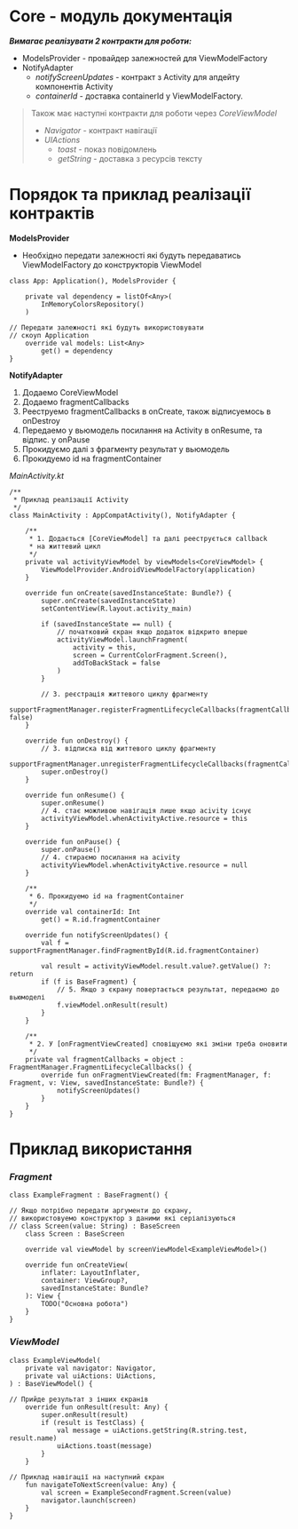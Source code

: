 # Core - модуль документація

***Вимагає реалізувати 2 контракти для роботи:***
- ModelsProvider - провайдер залежностей для ViewModelFactory
- NotifyAdapter
  - _notifyScreenUpdates_ - контракт з Activity для апдейту компонентів Activity
  - _containerId_ -  доставка containerId у ViewModelFactory.


> Також має наступні контракти для роботи через _CoreViewModel_
> + _Navigator_ - контракт навігації
> + _UIActions_
>   + _toast_ - показ повідомлень
>   + _getString_ - доставка з ресурсів тексту

# Порядок та приклад реалізації контрактів

**ModelsProvider**
- Необхідно передати залежності які будуть передаватись ViewModelFactory до конструкторів ViewModel
```
class App: Application(), ModelsProvider {

    private val dependency = listOf<Any>(
        InMemoryColorsRepository()
    )

// Передати залежності які будуть використовувати 
// скоуп Application
    override val models: List<Any>
        get() = dependency
}
```

**NotifyAdapter**

1. Додаемо CoreViewModel
2. Додаемо fragmentCallbacks
3. Рееструемо fragmentCallbacks в onCreate, також відписуемось в onDestroy
4. Передаемо у вьюмодель посилання на Activity в onResume, та відпис. у onPause
5. Прокидуємо далі з фрагменту результат у вьюмодель
6. Прокидуемо id на fragmentContainer

_MainActivity.kt_
```
/**
 * Приклад реалізації Activity
 */
class MainActivity : AppCompatActivity(), NotifyAdapter {

    /**
     * 1. Додається [CoreViewModel] та далі рееструється callback
     * на життевий цикл
     */
    private val activityViewModel by viewModels<CoreViewModel> {
        ViewModelProvider.AndroidViewModelFactory(application)
    }

    override fun onCreate(savedInstanceState: Bundle?) {
        super.onCreate(savedInstanceState)
        setContentView(R.layout.activity_main)

        if (savedInstanceState == null) {
            // початковий єкран якщо додаток відкрито вперше
            activityViewModel.launchFragment(
                activity = this,
                screen = CurrentColorFragment.Screen(),
                addToBackStack = false
            )
        }

        // 3. реєстрація життевого циклу фрагменту
        supportFragmentManager.registerFragmentLifecycleCallbacks(fragmentCallbacks, false)
    }

    override fun onDestroy() {
        // 3. відписка від життевого циклу фрагменту
        supportFragmentManager.unregisterFragmentLifecycleCallbacks(fragmentCallbacks)
        super.onDestroy()
    }

    override fun onResume() {
        super.onResume()
        // 4. стає можливою навігація лише якщо acivity існує
        activityViewModel.whenActivityActive.resource = this
    }

    override fun onPause() {
        super.onPause()
        // 4. стираємо посилання на acivity
        activityViewModel.whenActivityActive.resource = null
    }
    
    /**
     * 6. Прокидуемо id на fragmentContainer
     */
    override val containerId: Int
        get() = R.id.fragmentContainer

    override fun notifyScreenUpdates() {
        val f = supportFragmentManager.findFragmentById(R.id.fragmentContainer)
        
        val result = activityViewModel.result.value?.getValue() ?: return
        if (f is BaseFragment) {
            // 5. Якщо з єкрану повертається результат, передаємо до вьюмоделі
            f.viewModel.onResult(result)
        }
    }

    /**
     * 2. У [onFragmentViewCreated] сповіщуємо які зміни треба оновити
     */
    private val fragmentCallbacks = object : FragmentManager.FragmentLifecycleCallbacks() {
        override fun onFragmentViewCreated(fm: FragmentManager, f: Fragment, v: View, savedInstanceState: Bundle?) {
            notifyScreenUpdates()
        }
    }
}
```

# Приклад використання

### _Fragment_

```
class ExampleFragment : BaseFragment() {

// Якщо потрібно передати аргументи до єкрану,
// використовуемо конструктор з даними які серіалізуються
// class Screen(value: String) : BaseScreen
    class Screen : BaseScreen

    override val viewModel by screenViewModel<ExampleViewModel>()

    override fun onCreateView(
        inflater: LayoutInflater,
        container: ViewGroup?,
        savedInstanceState: Bundle?
    ): View {
        TODO("Основна робота")
    }
}
```

### _ViewModel_

```
class ExampleViewModel(
    private val navigator: Navigator,
    private val uiActions: UiActions,
) : BaseViewModel() {
		
// Прийде результат з інших єкранів
    override fun onResult(result: Any) {
        super.onResult(result)
        if (result is TestClass) {
            val message = uiActions.getString(R.string.test, result.name)
            uiActions.toast(message)
        }
    }
		
// Приклад навігації на наступний єкран
    fun navigateToNextScreen(value: Any) {
        val screen = ExampleSecondFragment.Screen(value)
        navigator.launch(screen)
    }
}
```
